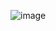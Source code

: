 ![image](https://user-images.githubusercontent.com/93660927/232314153-78863cac-ad8c-47ec-859a-9295661f84cb.png)
